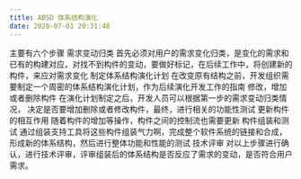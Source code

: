 ```yaml
---
title: ABSD 体系结构演化
date: 2020-07-01 20:31:48
---
```


主要有六个步骤 需求变动归类 首先必须对用户的需求变化归类，是变化的需求和已有的构建对应，对找不到构件的变动，要做好标记，在后续工作中，将创建新的构件，来应对需求变化 制定体系结构演化计划 在改变原有结构之前，开发组织需要制定一个周密的体系结构演化计划，作为后续演化开发工作的指南 修改，增加或者删除构件 在演化计划制定之后，开发人员可以根据第一步的需求变动归类情况， 决定是否要增加删除或者修改构件，最终，进行相关的功能性测试 更新构件的相互作用 随着构件的增加等操作，构件之间的控制流也需要更新 构件组装和测试 通过组装支持工具将这些构件组装气力啊，完成整个软件系统的链接和合成，形成新的体系结构，然后进行整体功能和性能的测试 技术评审 对以上步骤进行确认，进行技术评审，评审组装后的体系结构是否反应了需求的变动，是否符合用户需求。
